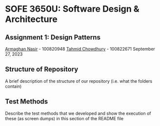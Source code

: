 # SOFE 3650U: Software Design &amp; Architecture
## Assignment 1: Design Patterns
[Armaghan Nasir](https://github.com/Armaghan180) - 100820948
[Tahmid Chowdhury](https://github.com/tahmid-chowdhury) - 100822671
September 27, 2023

## Structure of Repository
A brief description of the structure of our repository (i.e. what the folders contain)

## Test Methods
Describe the test methods that we developed and show the execution of these (as screen dumps) in this section of the README file
